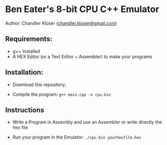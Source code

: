 # Ben Eater's 8-bit CPU C++ Emulator

Author: Chandler Klüser (chandler.kluser@gmail.com)

## Requirements:

- g++ Installed
- A HEX Editor (or a Text Editor + Assembler) to make your programs

## Installation:

- Download this repository;

- Compile the program:
`g++ main.cpp -o cpu.bin`

## Instructions

- Write a Program in Assembly and use an Assembler or write directly the hex file

- Run your program in the Emulator:
`./cpu.bin yourhexfile.hex`